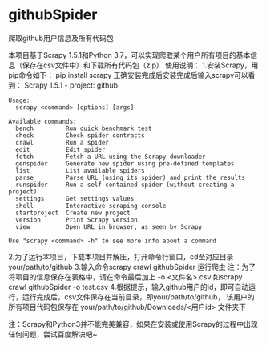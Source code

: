 # githubSpider
爬取github用户信息及所有代码包

本项目基于Scrapy 1.5.1和Python 3.7，可以实现爬取某个用户所有项目的基本信息（保存在csv文件中）和下载所有代码包（zip）
使用说明：
1.安装Scrapy，用pip命令如下：
    pip install scrapy
  正确安装完成后安装完成后输入scrapy可以看到：
    Scrapy 1.5.1 - project: github

    Usage:
      scrapy <command> [options] [args]

    Available commands:
      bench         Run quick benchmark test
      check         Check spider contracts
      crawl         Run a spider
      edit          Edit spider
      fetch         Fetch a URL using the Scrapy downloader
      genspider     Generate new spider using pre-defined templates
      list          List available spiders
      parse         Parse URL (using its spider) and print the results
      runspider     Run a self-contained spider (without creating a project)
      settings      Get settings values
      shell         Interactive scraping console
      startproject  Create new project
      version       Print Scrapy version
      view          Open URL in browser, as seen by Scrapy

    Use "scrapy <command> -h" to see more info about a command
2.为了运行本项目，下载本项目并解压，打开命令行窗口，cd至对应目录  your/path/to/github
3.输入命令scrapy crawl githubSpider 运行爬虫
    注：为了将项目的信息保存在表格中，请在命令最后加上 -o <文件名>.csv
          如scrapy crawl githubSpider -o test.csv
4.根据提示，输入github用户的id，即可自动运行，运行完成后，csv文件保存在当前目录，即your/path/to/github，
  该用户的所有项目代码包保存在  your/path/to/github/Downloads/<用户id>  文件夹下

注：Scrapy和Python3并不能完美兼容，如果在安装或使用Scrapy的过程中出现任何问题，尝试百度解决吧~

